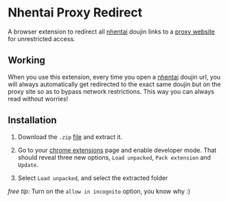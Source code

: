 # Nhentai Proxy Redirect

A browser extension to redirect all [nhentai](https://nhentai.net) doujin links to a [proxy website](https://proxy.error434.xyz) for unrestricted access. 

## Working

When you use this extension, every time you open a [nhentai](https://nhentai.net) doujin url, you will always automatically get redirected to the exact same doujin but on the proxy site so as to bypass network restrictions. This way you can always read without worries!  

## Installation

1. Download the `.zip` [file](https://github.com/error434/nhentai-proxy-extension/releases/download/v1.0.0/nhentai-proxy-extension.zip) and extract it.
   
2. Go to your [chrome extensions](chrome://extensions) page and enable developer mode. That should reveal three new options, `Load unpacked`, `Pack extension` and `Update`.

3. Select `Load unpacked`, and select the extracted folder


_free tip_: Turn on the `allow in incognito` option, you know why :)




